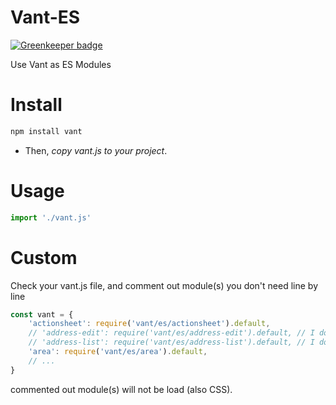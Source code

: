 # Vant-ES

[![Greenkeeper badge](https://badges.greenkeeper.io/chiaweilee/vant-es.svg)](https://greenkeeper.io/)

Use Vant as ES Modules

# Install

```js
npm install vant
```
* Then, *copy vant.js to your project*.

# Usage
```js
import './vant.js'
```

# Custom

Check your vant.js file, and comment out module(s) you don't need line by line

```js
const vant = {
    'actionsheet': require('vant/es/actionsheet').default,
    // 'address-edit': require('vant/es/address-edit').default, // I don't need it
    // 'address-list': require('vant/es/address-list').default, // I don't need it
    'area': require('vant/es/area').default,
    // ...
}
```

commented out module(s) will not be load (also CSS).
